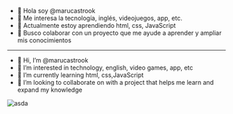 - 👋 Hola soy @marucastrook
- 👀 Me interesa la tecnología, inglés, videojuegos, app, etc.
- 🌱 Actualmente estoy aprendiendo html, css, JavaScript
- 💞️ Busco colaborar con un proyecto que me ayude a aprender y ampliar mis conocimientos
--------------------------------------------------------------------------------------------------------------------------------

- 👋 Hi, I’m @marucastrook
- 👀 I’m interested in technology, english, video games, app, etc
- 🌱 I’m currently learning html, css,JavaScript
- 💞️ I’m looking to collaborate on with a project that helps me learn and expand my knowledge

![asda](https://user-images.githubusercontent.com/101519183/158070768-184e5823-5dc3-4e42-af25-a46d46a183a5.jpg)


<!---
marucastrook/marucastrook is a ✨ special ✨ repository because its `README.md` (this file) appears on your GitHub profile.
You can click the Preview link to take a look at your changes.
--->
